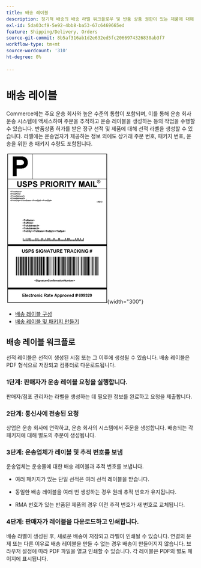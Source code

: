 ```yaml
---
title: 배송 레이블
description: 정기적 배송의 배송 라벨 워크플로우 및 반품 상품 권한이 있는 제품에 대해 알아봅니다.
exl-id: 5da03cf9-5e92-4bb8-ba53-67c6469665ed
feature: Shipping/Delivery, Orders
source-git-commit: 8b5af316ab1d2e632ed5fc2066974326830ab3f7
workflow-type: tm+mt
source-wordcount: '310'
ht-degree: 0%

---
```


# 배송 레이블

Commerce에는 주요 운송 회사와 높은 수준의 통합이 포함되며, 이를 통해 운송 회사 운송 시스템에 액세스하여 주문을 추적하고 운송 레이블을 생성하는 등의 작업을 수행할 수 있습니다. 반품상품 허가를 받은 정규 선적 및 제품에 대해 선적 라벨을 생성할 수 있습니다. 라벨에는 운송업자가 제공하는 정보 외에도 상거래 주문 번호, 패키지 번호, 운송을 위한 총 패키지 수량도 포함됩니다.

![USPS 우선 순위 배송 레이블](./assets/shipping-usps-priority-label.png){width="300"}

- [배송 레이블 구성](shipping-label-configure.md)
- [배송 레이블 및 패키지 만들기](shipping-label-create.md)

## 배송 레이블 워크플로

선적 레이블은 선적이 생성된 시점 또는 그 이후에 생성될 수 있습니다. 배송 레이블은 PDF 형식으로 저장되고 컴퓨터로 다운로드됩니다.

### 1단계: 판매자가 운송 레이블 요청을 실행합니다.

판매자/점포 관리자는 라벨을 생성하는 데 필요한 정보를 완료하고 요청을 제출합니다.

### 2단계: 통신사에 전송된 요청

상업은 운송 회사에 연락하고, 운송 회사의 시스템에서 주문을 생성합니다. 배송되는 각 패키지에 대해 별도의 주문이 생성됩니다.

### 3단계: 운송업체가 레이블 및 추적 번호를 보냄

운송업체는 운송물에 대한 배송 레이블과 추적 번호를 보냅니다.

- 여러 패키지가 있는 단일 선적은 여러 선적 레이블을 받습니다.

- 동일한 배송 레이블을 여러 번 생성하는 경우 원래 추적 번호가 유지됩니다.

- RMA 번호가 있는 반품된 제품의 경우 이전 추적 번호가 새 번호로 교체됩니다.

### 4단계: 판매자가 레이블을 다운로드하고 인쇄합니다.

배송 라벨이 생성된 후, 새로운 배송이 저장되고 라벨이 인쇄될 수 있습니다. 연결의 문제 또는 다른 이유로 배송 레이블을 만들 수 없는 경우 배송이 만들어지지 않습니다. 브라우저 설정에 따라 PDF 파일을 열고 인쇄할 수 있습니다. 각 레이블은 PDF의 별도 페이지에 표시됩니다.
